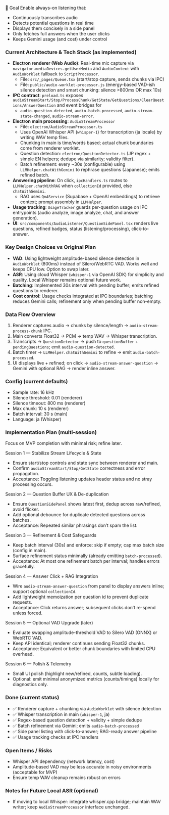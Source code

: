 🎯 Goal
Enable always-on listening that:

- Continuously transcribes audio
- Detects potential questions in real time
- Displays them concisely in a side panel
- Only fetches full answers when the user clicks
- Keeps Gemini usage (and cost) under control

### Current Architecture & Tech Stack (as implemented)
- **Electron renderer (Web Audio)**: Real-time mic capture via `navigator.mediaDevices.getUserMedia` and `AudioContext` with `AudioWorklet` fallback to `ScriptProcessor`.
  - File: `src/_pages/Queue.tsx` (start/stop capture, sends chunks via IPC)
  - File: `public/audio-worklet-processor.js` (energy-based VAD-ish silence detection and smart chunking: silence >800ms OR max 10s)
- **IPC contract**: `preload.ts` exposes `audioStreamStart/Stop/ProcessChunk/GetState/GetQuestions/ClearQuestions/AnswerQuestion` and event bridges for
  - `audio-question-detected`, `audio-batch-processed`, `audio-stream-state-changed`, `audio-stream-error`.
- **Electron main processing**: `AudioStreamProcessor`
  - File: `electron/AudioStreamProcessor.ts`
  - Uses OpenAI Whisper API (`whisper-1`) for transcription (ja locale) by writing WAV temp files.
  - Chunking in main is time/words based; actual chunk boundaries come from renderer worklet.
  - Question detection: `electron/QuestionDetector.ts` (JP regex + simple EN helpers; dedupe via similarity; validity filter).
  - Batch refinement: every ~30s (configurable) using `LLMHelper.chatWithGemini` to rephrase questions (Japanese); emits refined batch.
- **Answering pipeline**: On click, `ipcHandlers.ts` routes to `LLMHelper.chatWithRAG` when `collectionId` provided, else `chatWithGemini`.
  - RAG uses `QnAService` (Supabase + OpenAI embeddings) to retrieve context; prompt assembly in `LLMHelper`.
- **Usage tracking**: `UsageTracker` guards per-question usage on IPC entrypoints (audio analyze, image analyze, chat, and answer generation).
- **UI**: `src/components/AudioListener/QuestionSidePanel.tsx` renders live questions, refined badges, status (listening/processing), click-to-answer.

### Key Design Choices vs Original Plan
- **VAD**: Using lightweight amplitude-based silence detection in `AudioWorklet` (800ms) instead of Silero/WebRTC VAD. Works well and keeps CPU low. Option to swap later.
- **ASR**: Using cloud Whisper (`whisper-1` via OpenAI SDK) for simplicity and quality. Local Whisper remains optional future work.
- **Batching**: Implemented 30s interval with pending buffer; emits refined questions to renderer.
- **Cost control**: Usage checks integrated at IPC boundaries; batching reduces Gemini calls; refinement only when pending buffer non-empty.

### Data Flow Overview
1) Renderer captures audio → chunks by silence/length → `audio-stream-process-chunk` IPC.
2) Main converts Float32 → PCM → temp WAV → Whisper transcription.
3) Transcripts → `QuestionDetector` → push to `questionBuffer` + `pendingQuestions`; emit `audio-question-detected`.
4) Batch timer → `LLMHelper.chatWithGemini` to refine → emit `audio-batch-processed`.
5) UI displays live + refined; on click → `audio-stream-answer-question` → Gemini with optional RAG → render inline answer.

### Config (current defaults)
- Sample rate: 16 kHz
- Silence threshold: 0.01 (renderer)
- Silence timeout: 800 ms (renderer)
- Max chunk: 10 s (renderer)
- Batch interval: 30 s (main)
- Language: ja (Whisper)

### Implementation Plan (multi-session)
Focus on MVP completion with minimal risk; refine later.

Session 1 — Stabilize Stream Lifecycle & State
- Ensure start/stop controls and state sync between renderer and main.
- Confirm `audioStreamStart/Stop/GetState` correctness and error propagation.
- Acceptance: Toggling listening updates header status and no stray processing occurs.

Session 2 — Question Buffer UX & De-duplication
- Ensure `QuestionSidePanel` shows latest first, dedup across raw/refined, avoid flicker.
- Add optional debounce for duplicate detected questions across batches.
- Acceptance: Repeated similar phrasings don’t spam the list.

Session 3 — Refinement & Cost Safeguards
- Keep batch interval (30s) and enforce: skip if empty; cap max batch size (config in main).
- Surface refinement status minimally (already emitting `batch-processed`).
- Acceptance: At most one refinement batch per interval; handles errors gracefully.

Session 4 — Answer Click + RAG Integration
- Wire `audio-stream-answer-question` from panel to display answers inline; support optional `collectionId`.
- Add lightweight memoization per question id to prevent duplicate requests.
- Acceptance: Click returns answer; subsequent clicks don’t re-spend unless forced.

Session 5 — Optional VAD Upgrade (later)
- Evaluate swapping amplitude-threshold VAD to Silero VAD (ONNX) or WebRTC VAD.
- Keep API identical; renderer continues sending Float32 chunks.
- Acceptance: Equivalent or better chunk boundaries with limited CPU overhead.

Session 6 — Polish & Telemetry
- Small UI polish (highlight new/refined, counts, subtle loading).
- Optional: emit minimal anonymized metrics (counts/timings) locally for diagnostics only.

### Done (current status)
- ✅ Renderer capture + chunking via `AudioWorklet` with silence detection
- ✅ Whisper transcription in main (`whisper-1`, ja)
- ✅ Regex-based question detection + validity + simple dedupe
- ✅ Batch refinement via Gemini; emits `audio-batch-processed`
- ✅ Side panel listing with click-to-answer; RAG-ready answer pipeline
- ✅ Usage tracking checks at IPC handlers

### Open Items / Risks
- Whisper API dependency (network latency, cost)
- Amplitude-based VAD may be less accurate in noisy environments (acceptable for MVP)
- Ensure temp WAV cleanup remains robust on errors

### Notes for Future Local ASR (optional)
- If moving to local Whisper: integrate whisper.cpp bridge; maintain WAV writer; keep `AudioStreamProcessor` interface unchanged.